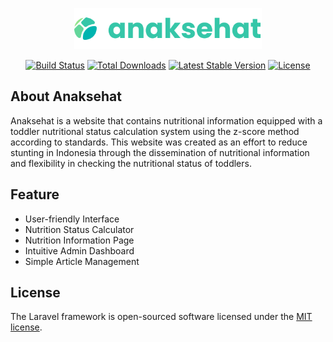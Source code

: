 
<p align="center">
  <img src="https://github.com/amntllhz/anaksehat/blob/fbc8e0e97dc68d1861e9a8ee724b70acf0e0c46e/anaksehatlogo.svg" alt="Anaksehat Logo" width="300"/>
</p>

<p align="center">
<a href="https://github.com/laravel/framework/actions"><img src="https://github.com/laravel/framework/workflows/tests/badge.svg" alt="Build Status"></a>
<a href="https://packagist.org/packages/laravel/framework"><img src="https://img.shields.io/packagist/dt/laravel/framework" alt="Total Downloads"></a>
<a href="https://packagist.org/packages/laravel/framework"><img src="https://img.shields.io/packagist/v/laravel/framework" alt="Latest Stable Version"></a>
<a href="https://packagist.org/packages/laravel/framework"><img src="https://img.shields.io/packagist/l/laravel/framework" alt="License"></a>
</p>

## About Anaksehat

Anaksehat is a website that contains nutritional information equipped with a toddler nutritional status calculation system using the z-score method according to standards. This website was created as an effort to reduce stunting in Indonesia through the dissemination of nutritional information and flexibility in checking the nutritional status of toddlers.

## Feature

- User-friendly Interface
- Nutrition Status Calculator
- Nutrition Information Page
- Intuitive Admin Dashboard
- Simple Article Management

## License

The Laravel framework is open-sourced software licensed under the [MIT license](https://opensource.org/licenses/MIT).
